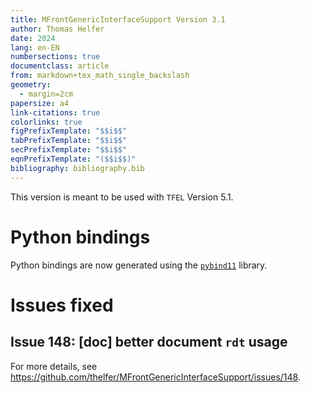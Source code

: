 ```yaml
---
title: MFrontGenericInterfaceSupport Version 3.1
author: Thomas Helfer
date: 2024
lang: en-EN
numbersections: true
documentclass: article
from: markdown+tex_math_single_backslash
geometry:
  - margin=2cm
papersize: a4
link-citations: true
colorlinks: true
figPrefixTemplate: "$$i$$"
tabPrefixTemplate: "$$i$$"
secPrefixTemplate: "$$i$$"
eqnPrefixTemplate: "($$i$$)"
bibliography: bibliography.bib
---
```


This version is meant to be used with `TFEL` Version 5.1.

# Python bindings

Python bindings are now generated using the
[`pybind11`](https://github.com/pybind/pybind11) library.

# Issues fixed

## Issue 148: [doc] better document `rdt` usage

For more details, see <https://github.com/thelfer/MFrontGenericInterfaceSupport/issues/148>.